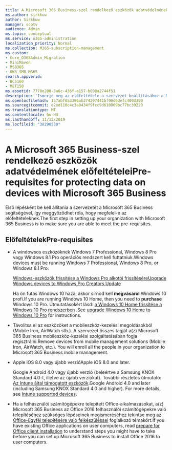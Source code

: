 ```yaml
---
title: A Microsoft 365 Business-szel rendelkező eszközök adatvédelmének előfeltételei
ms.author: sirkkuw
author: Sirkkuw
manager: scotv
audience: Admin
ms.topic: conceptual
ms.service: o365-administration
localization_priority: Normal
ms.collection: M365-subscription-management
ms.custom:
- Core_O365Admin_Migration
- MiniMaven
- MSB365
- OKR_SMB_M365
search.appverid:
- BCS160
- MET150
ms.assetid: 7770e280-3a6c-436f-a157-b008a2744f51
description: 'Ismerje meg az előfeltétele a szervezet beállításához a Microsoft 365 Business. '
ms.openlocfilehash: 157abf0a3396ab374297441bf90d6defc4093390
ms.sourcegitcommit: e2ed110c4c3a8434f9fcc9d610069bc77bc39220
ms.translationtype: MT
ms.contentlocale: hu-HU
ms.lasthandoff: 11/12/2019
ms.locfileid: "38290530"
---
```

# <a name="pre-requisites-for-protecting-data-on-devices-with-microsoft-365-business"></a><span data-ttu-id="966ae-103">A Microsoft 365 Business-szel rendelkező eszközök adatvédelmének előfeltételei</span><span class="sxs-lookup"><span data-stu-id="966ae-103">Pre-requisites for protecting data on devices with Microsoft 365 Business</span></span>

<span data-ttu-id="966ae-104">Első lépésként be kell állítania a szervezetét a Microsoft 365 Business segítségével, így meggyőződhet róla, hogy megfelel-e az előfeltételeknek.</span><span class="sxs-lookup"><span data-stu-id="966ae-104">The first step in setting up your organization with Microsoft 365 Business is to make sure you are able to meet the pre-requisites.</span></span>
  
## <a name="pre-requisites"></a><span data-ttu-id="966ae-105">Előfeltételek</span><span class="sxs-lookup"><span data-stu-id="966ae-105">Pre-requisites</span></span>

- <span data-ttu-id="966ae-106">A windowsos eszközöknek Windows 7 Professional, Windows 8 Pro vagy Windows 8.1 Pro operációs rendszert kell futtatniuk.</span><span class="sxs-lookup"><span data-stu-id="966ae-106">Windows devices must be running Windows 7 Professional, Windows 8 Pro, or Windows 8.1 Pro.</span></span>
    
    [<span data-ttu-id="966ae-107">Windows-eszközök frissítése a Windows Pro alkotói frissítésére</span><span class="sxs-lookup"><span data-stu-id="966ae-107">Upgrade Windows devices to Windows Pro Creators Update</span></span>](upgrade-to-windows-pro-creators-update.md)
    
    <span data-ttu-id="966ae-108">Ha ön futás Windows 10 haza, akkor sírnod kell **megvásárol** Windows 10 profi.</span><span class="sxs-lookup"><span data-stu-id="966ae-108">If you are running Windows 10 Home, then you need to **purchase** Windows  10 Pro.</span></span> <span data-ttu-id="966ae-109">Útmutatásokért lásd: [a Windows 10 Home frissítése a Windows 10 Pro rendszerben](https://support.office.com/article/0aee10c1-4d34-43ee-a325-579c6c2df90e?ui=en-US&rs=en-US&ad=US) .</span><span class="sxs-lookup"><span data-stu-id="966ae-109">See [upgrade Windows 10 Home to Windows 10 Pro](https://support.office.com/article/0aee10c1-4d34-43ee-a325-579c6c2df90e?ui=en-US&rs=en-US&ad=US) for instructions.</span></span> 
    
- <span data-ttu-id="966ae-p102">Távolítsa el az eszközöket a mobileszköz-kezelési megoldásokból (Mobile Iron, AirWatch stb.). A szervezet összes tagját a(z) Microsoft 365 Business mobileszköz-kezelési szolgáltatásában fogja regisztrálni.</span><span class="sxs-lookup"><span data-stu-id="966ae-p102">Remove devices from mobile management solutions (Mobile Iron, AirWatch, etc.). You will enroll all the people in your organization to Microsoft 365 Business mobile management.</span></span>
    
- <span data-ttu-id="966ae-112">Apple iOS 8.0 vagy újabb verzió</span><span class="sxs-lookup"><span data-stu-id="966ae-112">Apple iOS 8.0 and later.</span></span>
    
    <span data-ttu-id="966ae-p103">Google Android 4.0 vagy újabb verzió (beleértve a Samsung KNOX Standard 4.0-t, illetve az újabb verziókat). További részletes útmutató: [Az Intune által támogatott eszközök](https://go.microsoft.com/fwlink/p/?linkid=852307).</span><span class="sxs-lookup"><span data-stu-id="966ae-p103">Google Android 4.0 and later (including Samsung KNOX Standard 4.0 and higher). For more details, see [Intune supported devices](https://go.microsoft.com/fwlink/p/?linkid=852307).</span></span>
    
- <span data-ttu-id="966ae-115">Ha a felhasználói számítógépekre telepített Office-alkalmazásokat, a(z) Microsoft 365 Business az Office 2016 felhasználói számítógépekre való telepítéséhez szükséges lépéseinek megismeréséhez tekintse meg [az Office-ügyfél telepítésére való felkészüléssel](prepare-for-office-client-deployment.md) foglalkozó témakört.</span><span class="sxs-lookup"><span data-stu-id="966ae-115">If you have existing Office applications on user computers, read [prepare for Office client installation](prepare-for-office-client-deployment.md) to understand steps you might have to take before you can set up Microsoft 365 Business to install Office 2016 to user computers.</span></span> 
    


